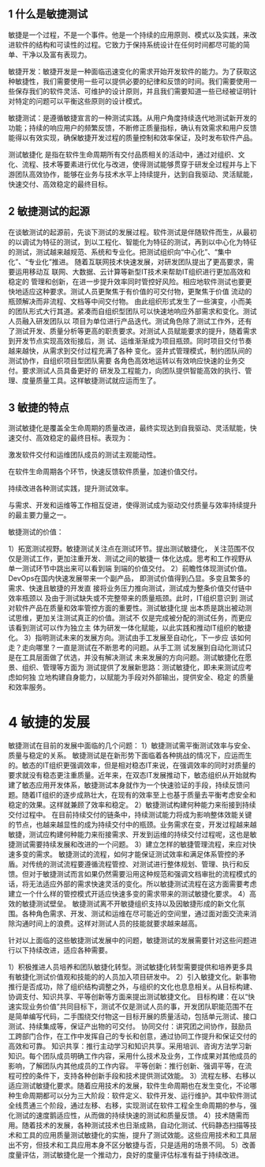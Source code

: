 ## 1 什么是敏捷测试
敏捷是一个过程，不是一个事件。他是一个持续的应用原则、模式以及实践，来改进软件的结构和可读性的过程。它致力于保持系统设计在任何时间都尽可能的简单、干净以及富有表现力。

敏捷开发：敏捷开发是一种面临迅速变化的需求开始开发软件的能力。为了获取这种敏捷性，我们需要使用一些可以提供必要的纪律和反馈的时间。我们需要使用一些保存我们的软件灵活、可维护的设计原则，并且我们需要知道一些已经被证明针对特定的问题可以平衡这些原则的设计模式。

敏捷测试：是遵循敏捷宣言的一种测试实践。从用户角度持续迭代地测试新开发的功能；持续的响应用户的频繁反馈，不断修正质量指标，确认有效需求和用户反馈能得以有效实现，确保敏捷开发过程的质量控制和效率保证，及时发布软件产品。

测试敏捷化 是指在软件生命周期所有交付品质相关的活动中，通过对组织、文化、流程、技术等要素进行优化与改进，使得测试能够贯穿于研发全过程并与上下游团队高效协作，能够在业务与技术水平上持续提升，达到自我驱动、灵活赋能，快速交付、高效稳定的最终目标。

## 2 敏捷测试的起源

 在谈敏测试的起源前，先谈下测试的发展过程。软件测试是伴随软件而生，从最初的以调试为特征的测试，到以工程化、智能化为特征的测试，再到以中心化为特征的测试，测试越来越规范、系统和专业化。把测试组织向“中心化”、“集中化”、“专业化”推进。
  随着互联网技术快速发展，对研发团队提出了更高要求，需要运用移动互 联网、大数据、云计算等新型IT技术来帮助IT组织进行更加高效和稳定的 管理和创新，在进一步提升效率同时管控好风险。相应地软件测试也要更 快地适应这种要求。测试人员更聚焦于有价值的可交付物，更聚焦于价值 流动的瓶颈解决而非流程、文档等中间交付物。
​  由此组织形式发生了一些演变，小而美的团队形式大行其道。紧凑而自组织型团队可以快速地响应外部需求和变化。测试人员融入研发团队以 项目为单位进行产品迭代。测试角色除了测试工作外，还有了测试开发、质量分析等更高的职责要求。
​  对测试人员赋能要求的提升，随着需求到开发节点实现高效衔接后，测 试、运维渐渐成为项目瓶颈。同时项目交付节奏越来越快，从需求到交付过程充满了各种 变化。竖井式管理模式，制约团队间的测试协作，自组织项目型团队需要 各角色高效地运转以有效响应快速的业务交付。要求测试人员具备更好的 研发及工程能力，向团队提供智能高效的执行、管理、度量质量工具。这样敏捷测试就应运而生了。

## 3 敏捷的特点

测试敏捷化是覆盖全生命周期的质量改进，最终实现达到自我驱动、灵活赋能，快速交付、高效稳定的最终目标。表现为：

   激发软件交付和运维团队成员的测试主观能动性。

  在软件生命周期各个环节，快速反馈软件质量，加速价值交付。

  持续改进各种测试实践，提升测试效率。

  与需求、开发和运维等工作相互促进，使得测试成为驱动交付质量与效率持续提升的最主要力量之一。

敏捷测试的价值：

 1）拓宽测试视野。敏捷测试关注点在测试环节。提出测试敏捷化， 关注范围不仅仅是测试工作，更加注重开发、测试之间的敏捷一 体化达成。思考和工作视野从单一测试环节中跳出来可以看到端 到端的价值交付。
2）前瞻性体现测试价值。DevOps在国内快速发展带来一个副产品， 即测试价值得到凸显。多变且繁多的需求、快速且敏捷的开发直 接将业务压力推向测试，测试成为整条价值交付链中效率瓶颈以 及由于测试缺失或不完整带来的质量瓶颈。此时，IT组织意识到 测试对软件产品在质量和效率管控方面的重要性。测试敏捷化提 出本质是跳出被动测试思维，更加关注测试真正的价值。测试不 仅是完成被分配的测试任务，而更应该看到测试可以作为独立主 体为研发一体化赋能，以此实践和推动IT组织的敏捷化。
3）指明测试未来的发展方向。测试由手工发展至自动化，下一步应 该如何走？走向哪里？一直是测试在不断思考的问题。从手工测 试发展到自动化测试只是在工具层面做了优选，并没有解决测试 未来发展的方向问题。测试敏捷化在愿景、组织、管理等方面为 测试提供了发展新思路：测试敏捷化，即未来测试应考虑如何独 立地构建自身能力，以赋能为手段对外部输出，提供安全、稳定 的质量和效率服务。

# 4 敏捷的发展

敏捷测试在目前的发展中面临的几个问题：
1）敏捷测试需平衡测试效率与安全、质量与稳定的关系。
   敏捷测试是在新形势下面临着各种挑战的情况下，应运而生的。敏态的IT组织更强调效率，但是相对稳态IT来说，在强调效率的同时对质量的要求就没有稳态更注重质量。近年来，在双态IT发展推动下，敏态组织从开始就构建了敏态应用开发体系，敏捷测试本身就作为一个快速验证的手段，持续反馈问题。随着IT组织的逐步成熟壮大，在现有的效率至上也基于质量去平衡考虑安全和稳定的效果。这样就兼顾了效率和稳定。
2）敏捷测试构建何种能力来衔接到持续交付过程中。
   在目前持续交付的链条中，持续测试能力将成为影响整体效能关键的节点，也越来越显性的成为持续交付中的瓶颈。业务需求在变，开发过程越来越敏捷，测试应构建何种能力来衔接需求、开发到运维的持续交付过程呢，这也是敏捷测试需要持续发展和改进的一个问题。
3）建立怎样的敏捷管理流程，来应对快速多变的需求。
  敏捷测试的流程，如何才能保证测试效率和满足体系管控的矛盾。对传统的测试流程要遵循流程管控、对测试进行整体规划、管理、执行和反馈。但对于敏捷测试而言如果仍然需要沿用这种规范和强调文档审批的流程模式的话，将无法适应外部的需求快速灵活的变化。所以敏捷测试流程在这方面需要考虑建立一个什么样的管控模式开适应快速多变的需求带来的测试敏捷化要求。
4）高效的敏捷测试壁垒。
  敏捷测试离不开敏捷组织支持以及因敏捷形成的新文化氛围。各种角色需求、开发、测试和运维在尽可能近的空间里，通过面对面交流来消除沟通时间上的浪费。这样对测试人员的技能就要求越来越高。

针对以上面临的这些敏捷测试发展中的问题，敏捷测试的发展需要针对这些问题进行以下持续改进，适应各种需要。

  1）积极推进人员培养和团队敏捷化转型。测试敏捷化转型需要提供和培养更多具有敏捷化测试价值观和技能的的人员加入项目研发中。
  2）引入敏捷文化。新事物推行是否成功，除了组织结构调整之外，与组织的文化也息息相关。从目标构建、协调支付、知识共享、平等创新等方面来提出测试敏捷文化。
      目标构建：在以“快速实现业务价值”共同目标下，测试不仅是测试人员的事，开发团队职能范围不在是简单编写代码，二手围绕交付物这一目标开展的质量活动，包括单元测试、接口测试、持续集成等，保证产出物的可交付。
      协同交付：讲究团之间协作，鼓励员工跨部门合作，在工作中发挥自己的专长和创意，通过协同工作提升和保证交付的高效和可靠。
      知识共享：推行主动学习和知识共享。采用培训、咨询方法学习新知识。每个团队成员明确工作内容，采用什么技术及业务，工作成果对其他成员的影响，了解团队内其他成员的工作内容。
      平等创新：推行创新、强调平等，在流程可控的条件下，支持各种创新手段和技术提供测试效能。
  3）流程左移、右移以适应测试敏捷化要求。随着应用技术的发展，软件生命周期也在发生变化，不论哪种生命周期都可以分为三大阶段：软件定义、软件开发、运行维护。其中软件测试全线贯通三个阶段，通过左移、右移，实现测试在软件工程全生命周期的参与，强化测试的速度鹅适应性，从而做的持续快速的测试和质量反馈。
  4）技术随需而用。随着技术的发展，各种测试技术也日渐成熟，自动化测试、代码静态扫描等技术和工具的应用质量测试敏捷化的实施，提升了测试效能。这些应用技术和工具层出不穷，但技术和工具应用本身不区分敏捷与否，只是适用的场景不同。
  5）改善度量评估，测试敏捷化是一个推动力，良好的度量评估标准有益于持续改进。
